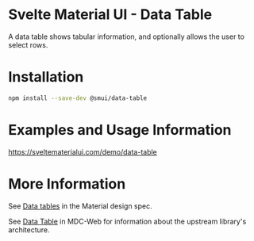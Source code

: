 # Svelte Material UI - Data Table

A data table shows tabular information, and optionally allows the user to select rows.

# Installation

```sh
npm install --save-dev @smui/data-table
```

# Examples and Usage Information

https://sveltematerialui.com/demo/data-table

# More Information

See [Data tables](https://material.io/components/data-tables) in the Material design spec.

See [Data Table](https://github.com/material-components/material-components-web/tree/v13.0.0/packages/mdc-data-table) in MDC-Web for information about the upstream library's architecture.
